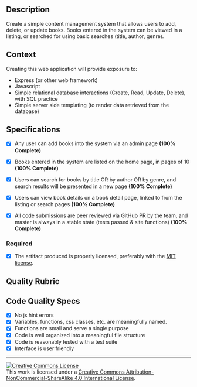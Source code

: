 ## Description

Create a simple content management system that allows users to add, delete, or update books.  Books entered in the system can be viewed in a listing, or searched for using basic searches (title, author, genre). 

## Context

Creating this web application will provide exposure to:
* Express (or other web framework)
* Javascript
* Simple relational database interactions (Create, Read, Update, Delete), with SQL practice
* Simple server side templating (to render data retrieved from the database)

## Specifications

- [X] Any user can add books into the system via an admin page **(100% Complete)**
- [X] Books entered in the system are listed on the home page, in pages of 10 **(100% Complete)**
- [X] Users can search for books by title OR by author OR by genre, and search results will be presented in a new page **(100% Complete)**
- [X] Users can view book details on a book detail page, linked to from the listing or search pages **(100% Complete)**
- [X] All code submissions are peer reviewed via GitHub PR by the team, and master is always in a stable state (tests passed & site functions) **(100% Complete)**


### Required

- [X] The artifact produced is properly licensed, preferably with the [MIT license][mit-license].

## Quality Rubric

## Code Quality Specs

- [X] No js hint errors
- [X] Variables, functions, css classes, etc. are meaningfully named.
- [X] Functions are small and serve a single purpose
- [X] Code is well organized into a meaningful file structure
- [X] Code is reasonably tested with a test suite
- [X] Interface is user friendly

---

<!-- LICENSE -->

<a rel="license" href="http://creativecommons.org/licenses/by-nc-sa/4.0/"><img alt="Creative Commons License" style="border-width:0" src="https://i.creativecommons.org/l/by-nc-sa/4.0/80x15.png" /></a>
<br />This work is licensed under a <a rel="license" href="http://creativecommons.org/licenses/by-nc-sa/4.0/">Creative Commons Attribution-NonCommercial-ShareAlike 4.0 International License</a>.

[mit-license]: https://opensource.org/licenses/MIT